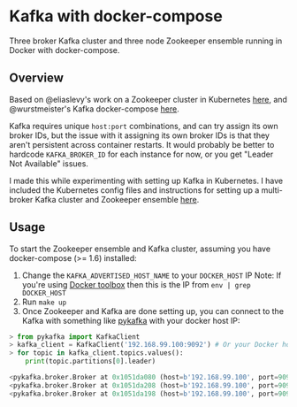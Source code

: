# Kafka with docker-compose

Three broker Kafka cluster and three node Zookeeper ensemble running in Docker with docker-compose.

## Overview

Based on @eliaslevy's work on a Zookeeper cluster in Kubernetes [here](https://github.com/eliaslevy/docker-zookeeper), and @wurstmeister's Kafka docker-compose [here](https://github.com/wurstmeister/kafka-docker).

Kafka requires unique `host:port` combinations, and can try assign its own broker IDs, but the issue with it assigning its own broker IDs is that they aren't persistent across container restarts. It would probably be better to hardcode `KAFKA_BROKER_ID` for each instance for now, or you get "Leader Not Available" issues.

I made this while experimenting with setting up Kafka in Kubernetes. I have included the Kubernetes config files and instructions for setting up a multi-broker Kafka cluster and Zookeeper ensemble [here](https://github.com/zoidbergwill/docker-compose-kafka/kubernetes/).

## Usage

To start the Zookeeper ensemble and Kafka cluster, assuming you have docker-compose (>= 1.6) installed:

1. Change the `KAFKA_ADVERTISED_HOST_NAME` to your `DOCKER_HOST` IP
    Note: If you're using [Docker toolbox](https://www.docker.com/products/docker-toolbox) then this is the IP from `env | grep DOCKER_HOST`
1. Run `make up`
1. Once Zookeeper and Kafka are done setting up, you can connect to the Kafka with something like [pykafka](https://github.com/Parsely/pykafka) with your docker host IP:

  ```Python
  > from pykafka import KafkaClient
  > kafka_client = KafkaClient('192.168.99.100:9092') # Or your Docker host IP:9092
  > for topic in kafka_client.topics.values():
      print(topic.partitions[0].leader)

  <pykafka.broker.Broker at 0x1051da080 (host=b'192.168.99.100', port=9094, id=1003)>
  <pykafka.broker.Broker at 0x1051da208 (host=b'192.168.99.100', port=9093, id=1001)>
  <pykafka.broker.Broker at 0x1051da198 (host=b'192.168.99.100', port=9092, id=1002)>
  ```
